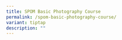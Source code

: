 ```yaml
---
title: SPOM Basic Photography Course
permalink: /spom-basic-photography-course/
variant: tiptap
description: ""
---
```

